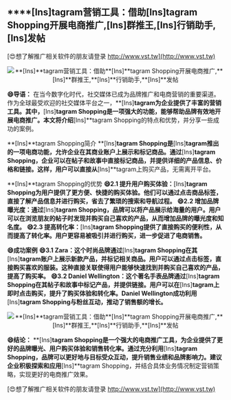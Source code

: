 ## ****[Ins]**tagram营销工具：借助**[Ins]**tagram Shopping开展电商推广,**[Ins]**群推王,**[Ins]**行销助手,**[Ins]**发帖**

[😍想了解推广相关软件的朋友请登录 http://www.vst.tw](http://www.vst.tw)

 <center><img src="https://vst.tw/MP4/tuiguang/png/3.png" alt="**[Ins]**tagram营销工具：借助**[Ins]**tagram Shopping开展电商推广,**[Ins]**群推王,**[Ins]**行销助手,**[Ins]**发帖"></center>

**😄导语：**
在当今数字化时代，社交媒体已成为品牌推广和电商营销的重要渠道。作为全球最受欢迎的社交媒体平台之一，**[Ins]**tagram为企业提供了丰富的营销工具。其中，**[Ins]**tagram Shopping是一项强大的功能，能够帮助品牌有效地开展电商推广。本文将介绍**[Ins]**tagram Shopping的特点和优势，并分享一些成功的案例。

**[Ins]**tagram Shopping简介
**[Ins]**tagram Shopping是**[Ins]**tagram推出的一项电商功能，允许企业在其商业账户上展示和标记商品。通过**[Ins]**tagram Shopping，企业可以在帖子和故事中直接标记商品，并提供详细的产品信息、价格和链接。这样，用户可以直接从**[Ins]**tagram上购买产品，无需离开平台。

**[Ins]**tagram Shopping的优势
**😄2.1 提升用户购买体验：**[Ins]**tagram Shopping为用户提供了更方便、快捷的购买体验。他们可以通过点击商品标签，直接了解产品信息并进行购买，省去了繁琐的搜索和导航过程。**
**😄2.2 增加品牌曝光度：通过**[Ins]**tagram Shopping，品牌可以将产品展示给海量的用户。用户可以在浏览朋友的帖子时发现并购买自己喜欢的产品，从而增加品牌的曝光度和知名度。**
**😄2.3 提高转化率：**[Ins]**tagram Shopping提供了直接购买的便利性，从而提高了转化率。用户更容易被吸引并进行购买，进一步促进了电商销售。**

**😄成功案例**
**😄3.1 Zara：这个时尚品牌通过**[Ins]**tagram Shopping在其**[Ins]**tagram账户上展示新款产品，并标记相关商品。用户可以通过点击标签，直接购买喜欢的服装。这种直接关联使得用户能够快速找到并购买自己喜欢的产品，提高了购买率。**
**😄3.2 Daniel Wellington：这个著名手表品牌通过**[Ins]**tagram Shopping在其帖子和故事中标记产品，并提供链接。用户可以在**[Ins]**tagram上即时点击购买，提升了购买体验和转化率。Daniel Wellington成功利用**[Ins]**tagram Shopping与粉丝互动，推动了销售额的增长。**

 <center><img src="https://vst.tw/MP4/tuiguang/png/3.png" alt="**[Ins]**tagram营销工具：借助**[Ins]**tagram Shopping开展电商推广,**[Ins]**群推王,**[Ins]**行销助手,**[Ins]**发帖"></center>

**😄结论：**
**[Ins]**tagram Shopping是一个强大的电商推广工具，为企业提供了更好的品牌曝光、用户购买体验和销售转化率。通过充分利用**[Ins]**tagram Shopping，品牌可以更好地与目标受众互动，提升销售业绩和品牌影响力。建议企业积极探索和应用**[Ins]**tagram Shopping，并结合具体业务情况制定营销策略，实现更好的电商推广效果。

[😍想了解推广相关软件的朋友请登录 http://www.vst.tw](http://www.vst.tw)



